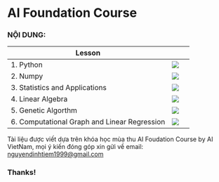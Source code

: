 # **AI Foundation Course**

### **NỘI DUNG:** 

| Lesson||     |
| -------------------------------------------- | ------------------------------------------------------------------------------------------------------------------------------------------------------------------------------------------------------------------------- |-----|
| 1. Python                                    |<a href="https://github.com/NguyenDinhTiem/Python_co_ban" role="button"><img class="notebook-badge-image" src="https://img.shields.io/static/v1?label=&amp;message=View%20On%20GitHub&amp;color=586069&amp;logo=github&amp;labelColor=2f363d"></a>   |
| 2. Numpy| <a href="https://github.com/NguyenDinhTiem/Numpy" role="button"><img class="notebook-badge-image" src="https://img.shields.io/static/v1?label=&amp;message=View%20On%20GitHub&amp;color=586069&amp;logo=github&amp;labelColor=2f363d"></a>   |
| 3. Statistics and Applications| <a href="https://github.com/NguyenDinhTiem/Statistics-and-Applications" role="button"><img class="notebook-badge-image" src="https://img.shields.io/static/v1?label=&amp;message=View%20On%20GitHub&amp;color=586069&amp;logo=github&amp;labelColor=2f363d"></a>   |
| 4. Linear Algebra| <a href="https://github.com/NguyenDinhTiem/Linear_Algebra_and_Applications" role="button"><img class="notebook-badge-image" src="https://img.shields.io/static/v1?label=&amp;message=View%20On%20GitHub&amp;color=586069&amp;logo=github&amp;labelColor=2f363d"></a>   |
| 5. Genetic Algorthm| <a href="https://github.com/NguyenDinhTiem/Genetic_Algorithn" role="button"><img class="notebook-badge-image" src="https://img.shields.io/static/v1?label=&amp;message=View%20On%20GitHub&amp;color=586069&amp;logo=github&amp;labelColor=2f363d"></a>   |
| 6. Computational Graph and Linear Regression |  <a href="https://github.com/NguyenDinhTiem/Computational-Graph-and-Linear-Regression/blob/main/ComputationalGraph%26LinearRegression.ipynb" role="button"><img class="notebook-badge-image" src="https://img.shields.io/static/v1?label=&amp;message=View%20On%20GitHub&amp;color=586069&amp;logo=github&amp;labelColor=2f363d"></a>   |

Tài liệu được viết dựa trên khóa học mùa thu AI Foudation Course by AI VietNam, mọi ý kiến đóng góp xin gửi về email: nguyendinhtiem1999@gmail.com
### Thanks!
